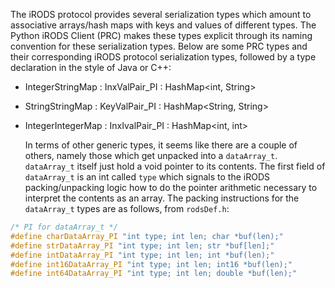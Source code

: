 The iRODS protocol provides several serialization types which amount to associative arrays/hash maps with keys and values of different types. The Python iRODS Client (PRC) makes these types explicit through its naming convention for these serialization types. Below are some PRC types and their corresponding iRODS protocol serialization types, followed by a type declaration in the style of Java or C++:
- IntegerStringMap : InxValPair_PI : HashMap<int, String>
- StringStringMap : KeyValPair_PI : HashMap<String, String>
- IntegerIntegerMap : InxIvalPair_PI : HashMap<int, int>

	In terms of other generic types, it seems like there are a couple of others, namely those which get unpacked into a `dataArray_t`. `dataArray_t` itself just hold a void pointer to its contents. The first field of `dataArray_t` is an int called `type` which signals to the iRODS packing/unpacking logic how to do the pointer arithmetic necessary to interpret the contents as an array. The packing instructions for the `dataArray_t` types are as follows, from `rodsDef.h`: 
```cpp
/* PI for dataArray_t */
#define charDataArray_PI "int type; int len; char *buf(len);"
#define strDataArray_PI "int type; int len; str *buf[len];"
#define intDataArray_PI "int type; int len; int *buf(len);"
#define int16DataArray_PI "int type; int len; int16 *buf(len);"
#define int64DataArray_PI "int type; int len; double *buf(len);"
```

